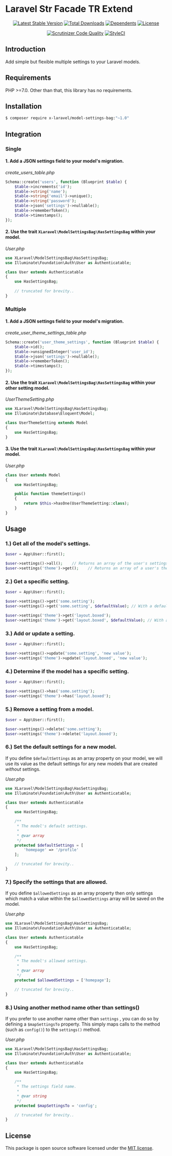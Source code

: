 # Laravel Str Facade TR Extend

<p align="center">
<a href="https://packagist.org/packages/X-Laravel/model-settings-bag" rel="nofollow"><img src="https://img.shields.io/packagist/v/X-Laravel/model-settings-bag" alt="Latest Stable Version"></a>
<a href="https://packagist.org/packages/X-Laravel/model-settings-bag" rel="nofollow"><img src="https://img.shields.io/packagist/dt/X-Laravel/model-settings-bag" alt="Total Downloads"></a>
<a href="https://packagist.org/packages/X-Laravel/model-settings-bag" rel="nofollow"><img src="https://poser.pugx.org/X-Laravel/model-settings-bag/dependents.svg" alt="Dependents"></a>
<a href="https://packagist.org/packages/X-Laravel/model-settings-bag" rel="nofollow"><img src="https://img.shields.io/packagist/l/X-Laravel/model-settings-bag" alt="License"></a>
</p>

<p align="center">
<a href="https://scrutinizer-ci.com/g/X-Laravel/model-settings-bag/build-status/master" rel="nofollow"><img src="https://scrutinizer-ci.com/g/X-Laravel/model-settings-bag/badges/quality-score.png?b=master" title="Scrutinizer Code Quality"></a>
<a href="https://styleci.io/repos/322733350" rel="nofollow"><img src="https://styleci.io/repos/322733350/shield?branch=master" alt="StyleCI"></a>
</p>

## Introduction

Add simple but flexible multiple settings to your Laravel models.

## Requirements

PHP >=7.0. Other than that, this library has no requirements.

## Installation
```bash
$ composer require x-laravel/model-settings-bag:"~1.0"
```

## Integration
### Single
#### 1. Add a JSON settings field to your model's migration.
_create_users_table.php_
```php
Schema::create('users', function (Blueprint $table) {
    $table->increments('id');
    $table->string('name');
    $table->string('email')->unique();
    $table->string('password');
    $table->json('settings')->nullable();
    $table->rememberToken();
    $table->timestamps();
});
```

#### 2. Use the trait `XLaravel\ModelSettingsBag\HasSettingsBag` within your model.
_User.php_
```php
use XLaravel\ModelSettingsBag\HasSettingsBag;
use Illuminate\Foundation\Auth\User as Authenticatable;

class User extends Authenticatable 
{
    use HasSettingsBag;
     
    // truncated for brevity..
}
```

### Multiple
#### 1. Add a JSON settings field to your model's migration.
_create_user_theme_settings_table.php_
```php
Schema::create('user_theme_settings', function (Blueprint $table) {
    $table->id();
    $table->unsignedInteger('user_id');
    $table->json('settings')->nullable();
    $table->rememberToken();
    $table->timestamps();
});
```

#### 2. Use the trait `XLaravel\ModelSettingsBag\HasSettingsBag` within your other setting model.
_UserThemeSetting.php_
```php
use XLaravel\ModelSettingsBag\HasSettingsBag;
use Illuminate\Database\Eloquent\Model;

class UserThemeSetting extends Model 
{
    use HasSettingsBag;
}
```

#### 3. Use the trait `XLaravel\ModelSettingsBag\HasSettingsBag` within your model.
_User.php_
```php
class User extends Model 
{
    use HasSettingsBag;

    public function themeSettings()
    {
        return $this->hasOne(UserThemeSetting::class);
    }
}
```

## Usage
### 1.) Get all of the model's settings.
```php
$user = App\User::first();

$user->settings()->all();    // Returns an array of the user's settings.
$user->settings('theme')->get();    // Returns an array of a user's theme settings.
```

### 2.) Get a specific setting.
```php
$user = App\User::first();

$user->settings()->get('some.setting');
$user->settings()->get('some.setting', $defaultValue); // With a default value.

$user->settings('theme')->get('layout.boxed');
$user->settings('theme')->get('layout.boxed', $defaultValue); // With a default value.
```

### 3.) Add or update a setting.
```php
$user = App\User::first();

$user->settings()->update('some.setting', 'new value');
$user->settings('theme')->update('layout.boxed', 'new value');
```

### 4.) Determine if the model has a specific setting.
```php
$user = App\User::first();

$user->settings()->has('some.setting');
$user->settings('theme')->has('layout.boxed');
```

### 5.) Remove a setting from a model.
```php
$user = App\User::first();

$user->settings()->delete('some.setting');
$user->settings('theme')->delete('layout.boxed');
```

### 6.) Set the default settings for a new model.

If you define `$defaultSettings` as an array property on your model, we will use its value as the default settings for
any new models that are created *without* settings.

_User.php_
```php
use XLaravel\ModelSettingsBag\HasSettingsBag;
use Illuminate\Foundation\Auth\User as Authenticatable;

class User extends Authenticatable 
{
    use HasSettingsBag;

    /**
     * The model's default settings.
     * 
     * @var array
     */
    protected $defaultSettings = [
    	'homepage' => '/profile'
    ];

    // truncated for brevity..
}
```

### 7.) Specify the settings that are allowed.

If you define `$allowedSettings` as an array property then only settings which match a value within
the `$allowedSettings` array will be saved on the model.

_User.php_
```php
use XLaravel\ModelSettingsBag\HasSettingsBag;
use Illuminate\Foundation\Auth\User as Authenticatable;

class User extends Authenticatable 
{
    use HasSettingsBag;

    /**
     * The model's allowed settings.
     * 
     * @var array
     */
    protected $allowedSettings = ['homepage'];

    // truncated for brevity..
}
```

### 8.) Using another method name other than settings()

If you prefer to use another name other than `settings` , you can do so by defining a `$mapSettingsTo` property. This simply maps calls to the method (such as `config()`) to the `settings()` method.

_User.php_
```php
use XLaravel\ModelSettingsBag\HasSettingsBag;
use Illuminate\Foundation\Auth\User as Authenticatable;

class User extends Authenticatable 
{
    use HasSettingsBag;

    /**
     * The settings field name.
     * 
     * @var string
     */
    protected $mapSettingsTo = 'config';

    // truncated for brevity..
}
```

## License

This package is open source software licensed under the [MIT license](https://opensource.org/licenses/MIT).
